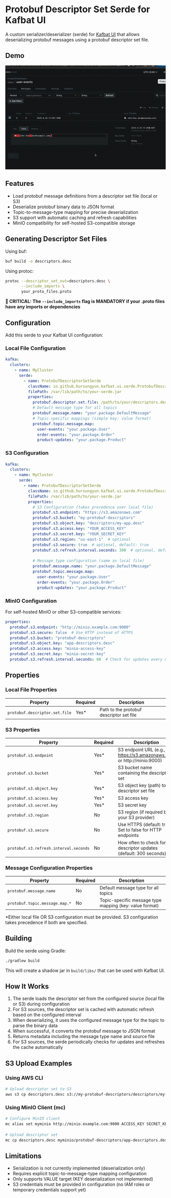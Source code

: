 # Protobuf Descriptor Set Serde for Kafbat UI

A custom serializer/deserializer (serde) for [Kafbat UI](https://github.com/kafbat/kafka-ui) that allows deserializing protobuf messages using a protobuf descriptor set file.

## Demo

![Demo](demo.gif)

## Features

- Load protobuf message definitions from a descriptor set file (local or S3)
- Deserialize protobuf binary data to JSON format
- Topic-to-message-type mapping for precise deserialization
- S3 support with automatic caching and refresh capabilities
- MinIO compatibility for self-hosted S3-compatible storage

## Generating Descriptor Set Files

Using buf:
```bash
buf build -o descriptors.desc
```

Using protoc:
```bash
protoc --descriptor_set_out=descriptors.desc \
       --include_imports \
       your_proto_files.proto
```

**🚨 CRITICAL: The `--include_imports` flag is MANDATORY if your .proto files have any imports or dependencies**

## Configuration

Add this serde to your Kafbat UI configuration:

### Local File Configuration

```yaml
kafka:
  clusters:
    - name: MyCluster
      serde:
        - name: ProtobufDescriptorSetSerde
          className: io.github.hursungyun.kafbat.ui.serde.ProtobufDescriptorSetSerde
          filePath: /var/lib/path/to/your-serde.jar
          properties:
            protobuf.descriptor.set.file: /path/to/your/descriptors.desc
            # Default message type for all topics
            protobuf.message.name: "your.package.DefaultMessage"
            # Topic-specific mappings (simple key: value format)
            protobuf.topic.message.map:
              user-events: "your.package.User"
              order-events: "your.package.Order"
              product-updates: "your.package.Product"
```

### S3 Configuration

```yaml
kafka:
  clusters:
    - name: MyCluster
      serde:
        - name: ProtobufDescriptorSetSerde
          className: io.github.hursungyun.kafbat.ui.serde.ProtobufDescriptorSetSerde
          filePath: /var/lib/path/to/your-serde.jar
          properties:
            # S3 Configuration (takes precedence over local file)
            protobuf.s3.endpoint: "https://s3.amazonaws.com"
            protobuf.s3.bucket: "my-protobuf-descriptors"
            protobuf.s3.object.key: "descriptors/my-app.desc"
            protobuf.s3.access.key: "YOUR_ACCESS_KEY"
            protobuf.s3.secret.key: "YOUR_SECRET_KEY"
            protobuf.s3.region: "us-east-1"  # optional
            protobuf.s3.secure: true  # optional, default: true
            protobuf.s3.refresh.interval.seconds: 300  # optional, default: 300 (5 minutes)
            
            # Message type configuration (same as local file)
            protobuf.message.name: "your.package.DefaultMessage"
            protobuf.topic.message.map:
              user-events: "your.package.User"
              order-events: "your.package.Order"
              product-updates: "your.package.Product"
```

### MinIO Configuration

For self-hosted MinIO or other S3-compatible services:

```yaml
properties:
  protobuf.s3.endpoint: "http://minio.example.com:9000"
  protobuf.s3.secure: false  # Use HTTP instead of HTTPS
  protobuf.s3.bucket: "protobuf-descriptors"
  protobuf.s3.object.key: "app-descriptors.desc"
  protobuf.s3.access.key: "minio-access-key"
  protobuf.s3.secret.key: "minio-secret-key"
  protobuf.s3.refresh.interval.seconds: 60  # Check for updates every minute
```

## Properties

### Local File Properties

| Property | Required | Description |
|----------|----------|-------------|
| `protobuf.descriptor.set.file` | Yes* | Path to the protobuf descriptor set file |

### S3 Properties

| Property | Required | Description |
|----------|----------|-------------|
| `protobuf.s3.endpoint` | Yes* | S3 endpoint URL (e.g., https://s3.amazonaws.com or http://minio:9000) |
| `protobuf.s3.bucket` | Yes* | S3 bucket name containing the descriptor set |
| `protobuf.s3.object.key` | Yes* | S3 object key (path) to the descriptor set file |
| `protobuf.s3.access.key` | Yes* | S3 access key |
| `protobuf.s3.secret.key` | Yes* | S3 secret key |
| `protobuf.s3.region` | No | S3 region (if required by your S3 provider) |
| `protobuf.s3.secure` | No | Use HTTPS (default: true). Set to false for HTTP endpoints |
| `protobuf.s3.refresh.interval.seconds` | No | How often to check for descriptor updates (default: 300 seconds) |

### Message Configuration Properties

| Property | Required | Description |
|----------|----------|-------------|
| `protobuf.message.name` | No | Default message type for all topics |
| `protobuf.topic.message.map.*` | No | Topic-specific message type mapping (key: value format) |

*Either local file OR S3 configuration must be provided. S3 configuration takes precedence if both are specified.

## Building

Build the serde using Gradle:

```bash
./gradlew build
```

This will create a shadow jar in `build/libs/` that can be used with Kafbat UI.


## How It Works

1. The serde loads the descriptor set from the configured source (local file or S3) during configuration
2. For S3 sources, the descriptor set is cached with automatic refresh based on the configured interval
3. When deserializing, it uses the configured message type for the topic to parse the binary data
4. When successful, it converts the protobuf message to JSON format
5. Returns metadata including the message type name and source file
6. For S3 sources, the serde periodically checks for updates and refreshes the cache automatically

## S3 Upload Examples

### Using AWS CLI

```bash
# Upload descriptor set to S3
aws s3 cp descriptors.desc s3://my-protobuf-descriptors/descriptors/my-app.desc
```

### Using MinIO Client (mc)

```bash
# Configure MinIO client
mc alias set myminio http://minio.example.com:9000 ACCESS_KEY SECRET_KEY

# Upload descriptor set
mc cp descriptors.desc myminio/protobuf-descriptors/app-descriptors.desc
```

## Limitations

- Serialization is not currently implemented (deserialization only)
- Requires explicit topic-to-message-type mapping configuration
- Only supports VALUE target (KEY deserialization not implemented)
- S3 credentials must be provided in configuration (no IAM roles or temporary credentials support yet)
